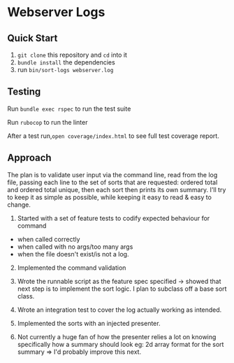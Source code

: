 # Webserver Logs

## Quick Start


1. `git clone` this repository and `cd` into it
2. `bundle install` the dependencies
3. run `bin/sort-logs webserver.log`

## Testing

Run `bundle exec rspec` to run the test suite

Run `rubocop` to run the linter

After a test run,`open coverage/index.html` to see full test coverage report.

## Approach

The plan is to validate user input via the command line, read from the log file, passing each line to the set of sorts that are requested: ordered total and ordered total unique, then each sort then prints its own summary. I'll try to keep it as simple as possible, while keeping it easy to read & easy to change.

1. Started with a set of feature tests to codify expected behaviour for command
- when called correctly
- when called with no args/too many args
- when the file doesn't exist/is not a log.

2. Implemented the command validation

3. Wrote the runnable script as the feature spec specified -> showed that next step is to implement the sort logic. I plan to subclass off a base sort class.

4. Wrote an integration test to cover the log actually working as intended.

5. Implemented the sorts with an injected presenter.

6. Not currently a huge fan of how the presenter relies a lot on knowing specifically how a summary should look eg: 2d array format for the sort summary => I'd probably improve this next.
